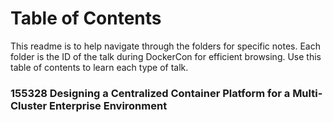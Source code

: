 # Table of Contents

This readme is to help navigate through the folders for specific notes. Each folder is the ID of the talk during DockerCon for efficient browsing. Use this table of contents to learn each type of talk.

### 155328 Designing a Centralized Container Platform for a Multi-Cluster Enterprise Environment
